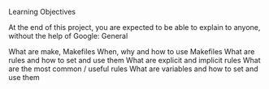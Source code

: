 Learning Objectives

At the end of this project, you are expected to be able to explain to anyone, without the help of Google: General

What are make, Makefiles
When, why and how to use Makefiles
What are rules and how to set and use them
What are explicit and implicit rules
What are the most common / useful rules
What are variables and how to set and use them
